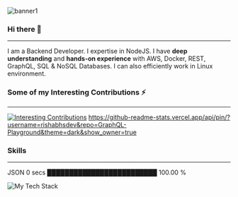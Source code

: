 ![banner1](https://github.com/rishabhsdev/rishabhsdev/assets/56164824/86c8c84b-8ac9-4e93-9087-fd1a70c9a131)
### Hi there 👋
------

I am a Backend Developer. I expertise in NodeJS.
I have **deep understanding** and **hands-on experience** with AWS, Docker, REST, GraphQL, SQL & NoSQL Databases.
I can also efficiently work in Linux environment.


### Some of my Interesting Contributions ⚡
------

[![Interesting Contributions](https://github-readme-stats.vercel.app/api?username=rishabhsdev&repo=GraphQL-Playground&theme=dark&show_owner=true)](https://github.com/rishabhsdev/GraphQL-Playground)
https://github-readme-stats.vercel.app/api/pin/?username=rishabhsdev&repo=GraphQL-Playground&theme=dark&show_owner=true

### Skills
------
JSON   0 secs          █████████████████████████   100.00 %

![My Tech Stack](https://github-readme-tech-stack.vercel.app/api/cards?lineCount=2&line1=nodedotjs%2CNode.js%2C339933%3Bdocker%2CDocker%2C2496ED%3Bmongodb%2CMongoDB%2C47A248%3Bamazonaws%2CAWS%2Cffffff%3B&line2=graphql%2CGraphQL%2CE10098%3Bmysql%2Cmysql%2C4479A1%3Bawslambda%2CLambda%2CFF9900%3Bserverless%2Cserverless%2CFD5750%3B)
<!--
**rishabhsdev/rishabhsdev** is a ✨ _special_ ✨ repository because its `README.md` (this file) appears on your GitHub profile.
Here are some ideas to get you started:

- 🔭 I’m currently working on ...
- 🌱 I’m currently learning ...
- 👯 I’m looking to collaborate on ...
- 🤔 I’m looking for help with ...
- 💬 Ask me about ...
- 📫 How to reach me: ...
- 😄 Pronouns: ...
- ⚡ Fun fact: ...
-->
